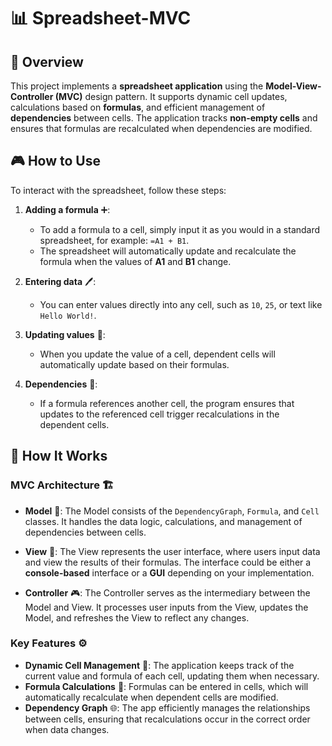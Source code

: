 # 📊 Spreadsheet-MVC

## 📝 Overview

This project implements a **spreadsheet application** using the **Model-View-Controller (MVC)** design pattern. It supports dynamic cell updates, calculations based on **formulas**, and efficient management of **dependencies** between cells. The application tracks **non-empty cells** and ensures that formulas are recalculated when dependencies are modified.

## 🎮 How to Use

To interact with the spreadsheet, follow these steps:

1. **Adding a formula** ➕:
   - To add a formula to a cell, simply input it as you would in a standard spreadsheet, for example: `=A1 + B1`.
   - The spreadsheet will automatically update and recalculate the formula when the values of **A1** and **B1** change.

2. **Entering data** 🖊️:
   - You can enter values directly into any cell, such as `10`, `25`, or text like `Hello World!`.

3. **Updating values** 🔄:
   - When you update the value of a cell, dependent cells will automatically update based on their formulas.

4. **Dependencies** 🔗:
   - If a formula references another cell, the program ensures that updates to the referenced cell trigger recalculations in the dependent cells.

## 🔧 How It Works

### **MVC Architecture** 🏗️

- **Model** 🧠: The Model consists of the `DependencyGraph`, `Formula`, and `Cell` classes. It handles the data logic, calculations, and management of dependencies between cells.
  
- **View** 👀: The View represents the user interface, where users input data and view the results of their formulas. The interface could be either a **console-based** interface or a **GUI** depending on your implementation.
  
- **Controller** 🎮: The Controller serves as the intermediary between the Model and View. It processes user inputs from the View, updates the Model, and refreshes the View to reflect any changes.

### **Key Features** ⚙️
- **Dynamic Cell Management** 🔲: The application keeps track of the current value and formula of each cell, updating them when necessary.
- **Formula Calculations** 🧮: Formulas can be entered in cells, which will automatically recalculate when dependent cells are modified.
- **Dependency Graph** 🌐: The app efficiently manages the relationships between cells, ensuring that recalculations occur in the correct order when data changes.
